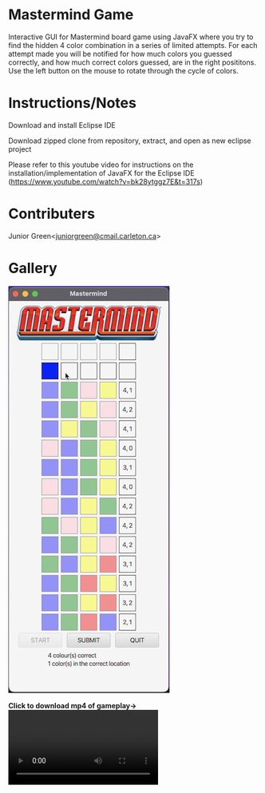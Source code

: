 # Mastermind Game
 Interactive GUI for Mastermind board game using JavaFX where you try to find the hidden 4 color combination in a series of limited attempts. For each attempt made you will be notified for how much colors you guessed correctly, and how much correct colors guessed, are in the right posititons. Use the left button on the mouse to rotate through the cycle of colors.

# Instructions/Notes

Download and install Eclipse IDE

Download zipped clone from repository, extract, and open as new eclipse project

Please refer to this youtube video for instructions on the installation/implementation of JavaFX for the Eclipse IDE (https://www.youtube.com/watch?v=bk28ytggz7E&t=317s)

# Contributers
Junior Green<<juniorgreen@cmail.carleton.ca>>

# Gallery
![get-sc](gallery/mm_sc.png)

**Click to download mp4 of gameplay->**
![get-video](https://github.com/Junior-Green/Mastermind-Game/blob/76df31654662edb29391780917962e7e1d9fc375/gallery/mastermind.mp4)
